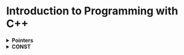 # Introduction to Programming with C++

<details>
<summary><b>Pointers</b></summary>


*   **Array and pointers**
```c++
    int main()
    {
    //initialize the array
        int luckyNumbers[5]; 
    
    //enter the numbers through for loop
        for (int i = 0; i <= 4; i++) {
    	      cout << "Enter a num: " << endl;  
            cin >> luckyNumbers[i];
        }
    
    //Different ways to cout the elements
    
        cout << *luckyNumbers << endl;  
    //deference the first element
    
        cout << &luckyNumbers[1] << endl; 
    //gives us the adress of the second element
    
        cout << *(luckyNumbers+2) << endl; 
    //dereference the third element after moving the adress 2 times to the right
    
        cout << luckyNumbers[2] << endl; 
    //give us the value of the third position of the array
    
    }
```

*   **Return multiple values from function using pointers**
```c++
    void getMinAndMax(int numbers[], int size, int* min, int* max) {
        for (int i =0; i <= size - 1; i++) {
            if (numbers[i] > *max) {
                *max = numbers[i];
            }
            if (numbers[i] < *min) {
                *min = numbers[i];
            }
        }
    }
    
    int main()
    {
        int luckyNumbers[5] = {5, 64, 31, 74, 2 };
        int min = luckyNumbers[0];
        int max = luckyNumbers[0];
        getMinAndMax(luckyNumbers, 5, &min, &max);
    }
```
                                  
```c++
    int getMin(int numbers[], int size) {
        int min = numbers[0];
        int i = 1;
        for (; i <= size-1; i++) {
            if (numbers[i] < min) {
                min = numbers[i];
            }
        }
        return min;
    }
    
    int getMax(int numbers[], int size) {
        int max = numbers[0];
        int i = 1;
        for (; i <= size - 1; i++) {
            if (numbers[i] > max) {
                max = numbers[i];
            }
        }
        return max;
    }
    
    
    int main()
    {
        int luckyNumbers[5] = {5, 64, 31, 74, 2 };
        cout << "Min is " << getMin(luckyNumbers, 5)<<endl;
        cout << "Max is " << getMax(luckyNumbers, 5)<<endl;
    
    }
```
    
*   **Dynamic arrays**
```c++
    int main()
    {
        int size;
        cout << "Give arr size: " << endl;
        cin >> size;
       
        //initialize dynamic memory
        int* luckyNumbers = new int[size];
    
    
        for (int i = 0; i < size; i++) {
            cout << "Array: [ " << i << " ]";
            cin >> luckyNumbers[i];
        }
        for (int i = 0; i < size; i++) {
            cout << *(luckyNumbers+i) << " ";
        }
        //deallocate memory
        delete[]luckyNumbers;
        luckyNumbers = NULL;
    }
```
                                         
*   **Multidimentionals arrays (two-dimentionals arrays)**
```c++
    int main()
    {
        int rows, col;
        cin >> rows >> col;
    
        int** matrix = new int*[rows]; 
    
        for (int i = 0; i < rows; i++) {
            matrix[i] = new int[col];
        }
        matrix[1][2] = 88;
        for (int i = 0; i < rows; i++) {
    //first we delete the 
            delete[] matrix[i];
        }
        delete[]matrix; 
    //good practice to point to NULL ptr in order to avoid crashes;
        matrix = NULL;
        
    }
```
\*\*ptr - pointer to a pointer

[Explanation of multidimentional arrays in C++](https://docs.google.com/spreadsheets/d/1hxaGMNQSqil0xuskA98oDDLKojDyHlfQOqB8ws4b2k0/edit?usp=sharing)

*   **Function Pointers**

Without parameters
```c++
    //initialize simple function
    int getNumber() {
        return 5;
    }
    
    int main()
    {
    //pointer pointing to the function 
        int(*funcPtr)(/*parameters of the function*/) = getNumber;
        cout << funcPtr();
    
    }
```

With parameters
```c++
    //initialize simple function
    int addNums(int a, int b) {
        return a + b;
    }
    
    int main()
    {
    //pointer pointing to the function
        int(*funcPtr)(int, int) = addNums;
        cout << addNums(2, 3) << endl;
        cout << funcPtr(3, 4) << endl;
    
    }
```
We use it for code optimization

*   **Smart Pointers**

unique, shared, weak
    
</details>
    
<details>
    
<summary><b>CONST</b></summary>

*   **Some common uses of CONST**
    
```c++
    const int* ptr = new int; 
    int const* ptr = new int; 
    //key is cont is before the * (asterisk)
    //both const here are the same.
    //const here means we cannot modify the content of the pointer
    
    *ptr = 5 //gives error
    ptr = (int*)
    
    /*--------------------------------------------------------------------------*/
    
    int * const ptr = new int; 
    
    /*const here means we can change the content, but we cannot
    reassign the pointer to point to something else*/
    
    /*--------------------------------------------------------------------------*/
    
    const int* const ptr = new const int;
  ```
        
</details>
